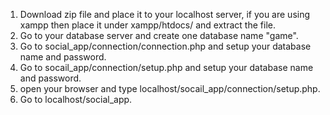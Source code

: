1) Download zip file and place it to your localhost server, if you are using xampp then place it under xampp/htdocs/ and extract the file.
2) Go to your database server and create one database name "game".
3) Go to social_app/connection/connection.php and setup your database name and password.
4) Go to socail_app/connection/setup.php and setup your database name and password.
5) open your browser and type localhost/socail_app/connection/setup.php.
6) Go to localhost/social_app.
